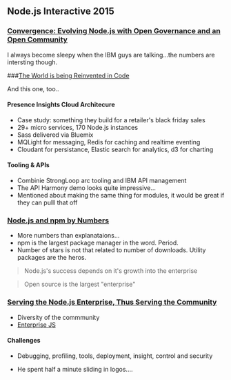 ## Node.js Interactive 2015

### [Convergence: Evolving Node.js with Open Governance and an Open Community](https://www.youtube.com/watch?v=O28Knn00qYo)

I always become sleepy when the IBM guys are talking...the numbers are intersting though.

###[The World is being Reinvented in Code](https://www.youtube.com/watch?v=iiLCWMoI6D0&)

And this one, too..

#### Presence Insights Cloud Architecure

* Case study: something they build for a retailer's black friday sales
* 29+ micro services, 170 Node.js instances
* Sass delivered via Bluemix
* MQLight for messaging, Redis for caching and realtime eventing
* Cloudant for persistance, Elastic search for analytics, d3 for charting

#### Tooling & APIs

* Combinie StrongLoop arc tooling and IBM API management
* The API Harmony demo looks quite impressive...
* Mentioned about making the same thing for modules, it would be great if they can pulll that off

### [Node.js and npm by Numbers](https://www.youtube.com/watch?v=5ikjwX2ur2U)

* More numbers than explanataions...
* npm is the largest package manager in the word. Period.
* Number of stars is not that related to number of downloads. Utility packages are the heros.

> Node.js's success depends on it's growth into the enterprise

> Open source is the largest "enterprise"

### [Serving the Node.js Enterprise, Thus Serving the Community](https://www.youtube.com/watch?v=wF1oNXeFnWI)

* Diversity of the commmunity
* [Enterprise JS](https://enterprisejs.io/)

#### Challenges

* Debugging, profiling, tools, deployment, insight, control and security

* He spent half a minute sliding in logos....
